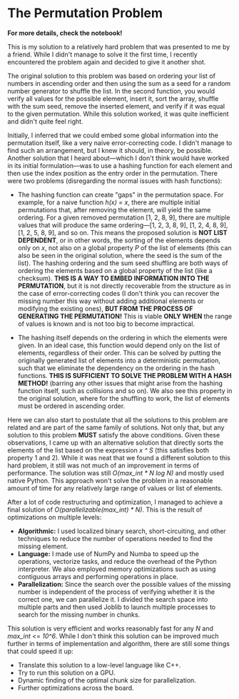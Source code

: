 # The Permutation Problem

**For more details, check the notebook!**

This is my solution to a relatively hard problem that was presented to me by a friend. While I didn't manage to solve it the first time, I recently encountered the problem again and decided to give it another shot.

The original solution to this problem was based on ordering your list of numbers in ascending order and then using the sum as a seed for a random number generator to shuffle the list. In the second function, you would verify all values for the possible element, insert it, sort the array, shuffle with the sum seed, remove the inserted element, and verify if it was equal to the given permutation. While this solution worked, it was quite inefficient and didn't quite feel right.

Initially, I inferred that we could embed some global information into the permutation itself, like a very naive error-correcting code. I didn't manage to find such an arrangement, but I knew it should, in theory, be possible. Another solution that I heard about—which I don't think would have worked in its initial formulation—was to use a hashing function for each element and then use the index position as the entry order in the permutation. There were two problems (disregarding the normal issues with hash functions):

- The hashing function can create "gaps" in the permutation space. For example, for a naive function _h(x) = x_, there are multiple initial permutations that, after removing the element, will yield the same ordering. For a given removed permutation [1, 2, 8, 9], there are multiple values that will produce the same ordering—[1, 2, 3, 8, 9], [1, 2, 4, 8, 9], [1, 2, 5, 8, 9], and so on. This means the proposed solution is **NOT LIST DEPENDENT**, or in other words, the sorting of the elements depends only on _x_, not also on a global property _P_ of the list of elements (this can also be seen in the original solution, where the seed is the sum of the list). The hashing ordering and the sum seed shuffling are both ways of ordering the elements based on a global property of the list (like a checksum). **THIS IS A WAY TO EMBED INFORMATION INTO THE PERMUTATION**, but it is not directly recoverable from the structure as in the case of error-correcting codes (I don't think you can recover the missing number this way without adding additional elements or modifying the existing ones), **BUT FROM THE PROCESS OF GENERATING THE PERMUTATION!** This is viable **ONLY WHEN** the range of values is known and is not too big to become impractical.

- The hashing itself depends on the ordering in which the elements were given. In an ideal case, this function would depend only on the list of elements, regardless of their order. This can be solved by putting the originally generated list of elements into a deterministic permutation, such that we eliminate the dependency on the ordering in the hash functions. **THIS IS SUFFICIENT TO SOLVE THE PROBLEM WITH A HASH METHOD!** (barring any other issues that might arise from the hashing function itself, such as collisions and so on). We also see this property in the original solution, where for the shuffling to work, the list of elements must be ordered in ascending order.

Here we can also start to postulate that all the solutions to this problem are related and are part of the same family of solutions. Not only that, but any solution to this problem **MUST** satisfy the above conditions. Given these observations, I came up with an alternative solution that directly sorts the elements of the list based on the expression _x ^ S_ (this satisfies both property 1 and 2). While it was neat that we found a different solution to this hard problem, it still was not much of an improvement in terms of performance. The solution was still _O(max_int \* N log N)_ and mostly used native Python. This approach won't solve the problem in a reasonable amount of time for any relatively large range of values or list of elements.

After a lot of code restructuring and optimization, I managed to achieve a final solution of _O(parallelizable(max_int) \* N)_. This is the result of optimizations on multiple levels:

- **Algorithmic:** I used localized binary search, short-circuiting, and other techniques to reduce the number of operations needed to find the missing element.
- **Language:** I made use of NumPy and Numba to speed up the operations, vectorize tasks, and reduce the overhead of the Python interpreter. We also employed memory optimizations such as using contiguous arrays and performing operations in place.
- **Parallelization:** Since the search over the possible values of the missing number is independent of the process of verifying whether it is the correct one, we can parallelize it. I divided the search space into multiple parts and then used Joblib to launch multiple processes to search for the missing number in chunks.

This solution is very efficient and works reasonably fast for any _N_ and _max_int <= 10^6_. While I don't think this solution can be improved much further in terms of implementation and algorithm, there are still some things that could speed it up:

- Translate this solution to a low-level language like C++.
- Try to run this solution on a GPU.
- Dynamic finding of the optimal chunk size for parallelization.
- Further optimizations across the board.
